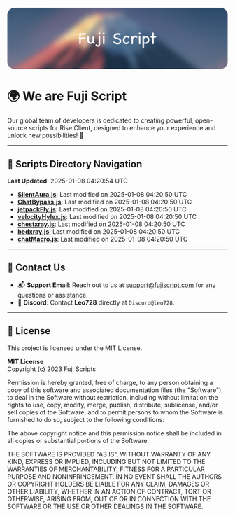 ![Banner](.github/b.webp)

# 🌍 **We are Fuji Script**

Our global team of developers is dedicated to creating powerful, open-source scripts for Rise Client, designed to enhance your experience and unlock new possibilities! 🌟

---
<!-- SCRIPTS_NAVIGATION_START -->
## 📂 **Scripts Directory Navigation**

**Last Updated**: 2025-01-08 04:20:54 UTC

- **[SilentAura.js](scripts/SilentAura.js)**: Last modified on 2025-01-08 04:20:50 UTC
- **[ChatBypass.js](scripts/ChatBypass.js)**: Last modified on 2025-01-08 04:20:50 UTC
- **[jetpackFly.js](scripts/jetpackFly.js)**: Last modified on 2025-01-08 04:20:50 UTC
- **[velocityHylex.js](scripts/velocityHylex.js)**: Last modified on 2025-01-08 04:20:50 UTC
- **[chestxray.js](scripts/chestxray.js)**: Last modified on 2025-01-08 04:20:50 UTC
- **[bedxray.js](scripts/bedxray.js)**: Last modified on 2025-01-08 04:20:50 UTC
- **[chatMacro.js](scripts/chatMacro.js)**: Last modified on 2025-01-08 04:20:50 UTC

<!-- SCRIPTS_NAVIGATION_END -->

---

## 💬 **Contact Us**  
- 📬 **Support Email**: Reach out to us at [support@fujiscript.com](mailto:support@fujiscript.com) for any questions or assistance.  
- 💬 **Discord**: Contact **Leo728** directly at `Discord@leo728`.

---

## 📜 **License**

This project is licensed under the MIT License.  

**MIT License**  
Copyright (c) 2023 Fuji Scripts  

Permission is hereby granted, free of charge, to any person obtaining a copy of this software and associated documentation files (the "Software"), to deal in the Software without restriction, including without limitation the rights to use, copy, modify, merge, publish, distribute, sublicense, and/or sell copies of the Software, and to permit persons to whom the Software is furnished to do so, subject to the following conditions:  

The above copyright notice and this permission notice shall be included in all copies or substantial portions of the Software.  

THE SOFTWARE IS PROVIDED "AS IS", WITHOUT WARRANTY OF ANY KIND, EXPRESS OR IMPLIED, INCLUDING BUT NOT LIMITED TO THE WARRANTIES OF MERCHANTABILITY, FITNESS FOR A PARTICULAR PURPOSE AND NONINFRINGEMENT. IN NO EVENT SHALL THE AUTHORS OR COPYRIGHT HOLDERS BE LIABLE FOR ANY CLAIM, DAMAGES OR OTHER LIABILITY, WHETHER IN AN ACTION OF CONTRACT, TORT OR OTHERWISE, ARISING FROM, OUT OF OR IN CONNECTION WITH THE SOFTWARE OR THE USE OR OTHER DEALINGS IN THE SOFTWARE.  
